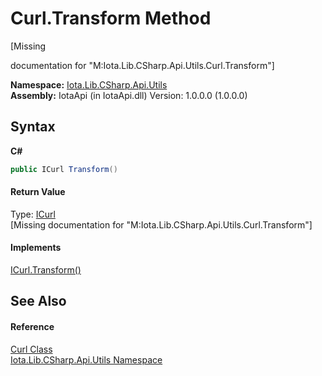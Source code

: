# Curl.Transform Method 
 

\[Missing <summary> documentation for "M:Iota.Lib.CSharp.Api.Utils.Curl.Transform"\]

**Namespace:**&nbsp;<a href="N_Iota_Lib_CSharp_Api_Utils">Iota.Lib.CSharp.Api.Utils</a><br />**Assembly:**&nbsp;IotaApi (in IotaApi.dll) Version: 1.0.0.0 (1.0.0.0)

## Syntax

**C#**<br />
``` C#
public ICurl Transform()
```


#### Return Value
Type: <a href="T_Iota_Lib_CSharp_Api_Utils_ICurl">ICurl</a><br />\[Missing <returns> documentation for "M:Iota.Lib.CSharp.Api.Utils.Curl.Transform"\]

#### Implements
<a href="M_Iota_Lib_CSharp_Api_Utils_ICurl_Transform">ICurl.Transform()</a><br />

## See Also


#### Reference
<a href="T_Iota_Lib_CSharp_Api_Utils_Curl">Curl Class</a><br /><a href="N_Iota_Lib_CSharp_Api_Utils">Iota.Lib.CSharp.Api.Utils Namespace</a><br />